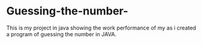 # Guessing-the-number-
This is my project in java showing the work performance of my as i created a program of guessing the number in JAVA.
